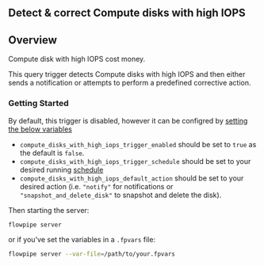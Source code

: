 ## Detect & correct Compute disks with high IOPS

## Overview

Compute disk with high IOPS cost money.

This query trigger detects Compute disks with high IOPS and then either sends a notification or attempts to perform a predefined corrective action.

### Getting Started

By default, this trigger is disabled, however it can be configred by [setting the below variables](https://flowpipe.io/docs/build/mod-variables#passing-input-variables)
- `compute_disks_with_high_iops_trigger_enabled` should be set to `true` as the default is `false`.
- `compute_disks_with_high_iops_trigger_schedule` should be set to your desired running [schedule](https://flowpipe.io/docs/flowpipe-hcl/trigger/schedule#more-examples)
- `compute_disks_with_high_iops_default_action` should be set to your desired action (i.e. `"notify"` for notifications or `"snapshot_and_delete_disk"` to snapshot and delete the disk).

Then starting the server:
```sh
flowpipe server
```

or if you've set the variables in a `.fpvars` file:
```sh
flowpipe server --var-file=/path/to/your.fpvars
```